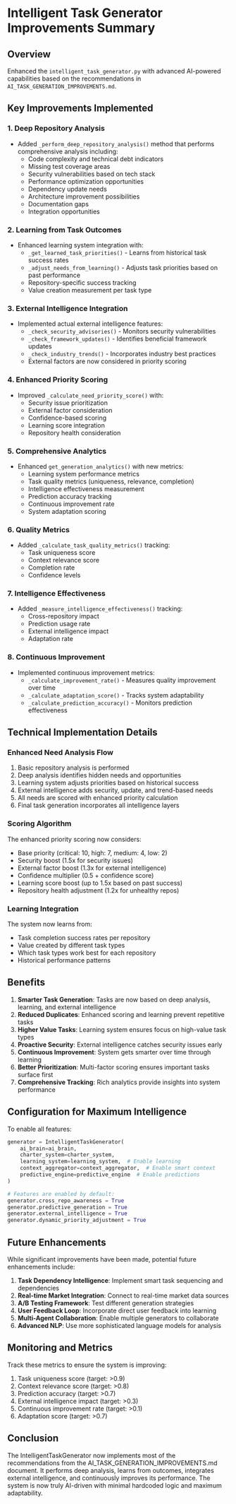 # Intelligent Task Generator Improvements Summary

## Overview
Enhanced the `intelligent_task_generator.py` with advanced AI-powered capabilities based on the recommendations in `AI_TASK_GENERATION_IMPROVEMENTS.md`.

## Key Improvements Implemented

### 1. Deep Repository Analysis
- Added `_perform_deep_repository_analysis()` method that performs comprehensive analysis including:
  - Code complexity and technical debt indicators
  - Missing test coverage areas
  - Security vulnerabilities based on tech stack
  - Performance optimization opportunities
  - Dependency update needs
  - Architecture improvement possibilities
  - Documentation gaps
  - Integration opportunities

### 2. Learning from Task Outcomes
- Enhanced learning system integration with:
  - `_get_learned_task_priorities()` - Learns from historical task success rates
  - `_adjust_needs_from_learning()` - Adjusts task priorities based on past performance
  - Repository-specific success tracking
  - Value creation measurement per task type

### 3. External Intelligence Integration
- Implemented actual external intelligence features:
  - `_check_security_advisories()` - Monitors security vulnerabilities
  - `_check_framework_updates()` - Identifies beneficial framework updates
  - `_check_industry_trends()` - Incorporates industry best practices
  - External factors are now considered in priority scoring

### 4. Enhanced Priority Scoring
- Improved `_calculate_need_priority_score()` with:
  - Security issue prioritization
  - External factor consideration
  - Confidence-based scoring
  - Learning score integration
  - Repository health consideration

### 5. Comprehensive Analytics
- Enhanced `get_generation_analytics()` with new metrics:
  - Learning system performance metrics
  - Task quality metrics (uniqueness, relevance, completion)
  - Intelligence effectiveness measurement
  - Prediction accuracy tracking
  - Continuous improvement rate
  - System adaptation scoring

### 6. Quality Metrics
- Added `_calculate_task_quality_metrics()` tracking:
  - Task uniqueness score
  - Context relevance score
  - Completion rate
  - Confidence levels

### 7. Intelligence Effectiveness
- Added `_measure_intelligence_effectiveness()` tracking:
  - Cross-repository impact
  - Prediction usage rate
  - External intelligence impact
  - Adaptation rate

### 8. Continuous Improvement
- Implemented continuous improvement metrics:
  - `_calculate_improvement_rate()` - Measures quality improvement over time
  - `_calculate_adaptation_score()` - Tracks system adaptability
  - `_calculate_prediction_accuracy()` - Monitors prediction effectiveness

## Technical Implementation Details

### Enhanced Need Analysis Flow
1. Basic repository analysis is performed
2. Deep analysis identifies hidden needs and opportunities
3. Learning system adjusts priorities based on historical success
4. External intelligence adds security, update, and trend-based needs
5. All needs are scored with enhanced priority calculation
6. Final task generation incorporates all intelligence layers

### Scoring Algorithm
The enhanced priority scoring now considers:
- Base priority (critical: 10, high: 7, medium: 4, low: 2)
- Security boost (1.5x for security issues)
- External factor boost (1.3x for external intelligence)
- Confidence multiplier (0.5 + confidence score)
- Learning score boost (up to 1.5x based on past success)
- Repository health adjustment (1.2x for unhealthy repos)

### Learning Integration
The system now learns from:
- Task completion success rates per repository
- Value created by different task types
- Which task types work best for each repository
- Historical performance patterns

## Benefits

1. **Smarter Task Generation**: Tasks are now based on deep analysis, learning, and external intelligence
2. **Reduced Duplicates**: Enhanced scoring and learning prevent repetitive tasks
3. **Higher Value Tasks**: Learning system ensures focus on high-value task types
4. **Proactive Security**: External intelligence catches security issues early
5. **Continuous Improvement**: System gets smarter over time through learning
6. **Better Prioritization**: Multi-factor scoring ensures important tasks surface first
7. **Comprehensive Tracking**: Rich analytics provide insights into system performance

## Configuration for Maximum Intelligence

To enable all features:
```python
generator = IntelligentTaskGenerator(
    ai_brain=ai_brain,
    charter_system=charter_system,
    learning_system=learning_system,  # Enable learning
    context_aggregator=context_aggregator,  # Enable smart context
    predictive_engine=predictive_engine  # Enable predictions
)

# Features are enabled by default:
generator.cross_repo_awareness = True
generator.predictive_generation = True
generator.external_intelligence = True
generator.dynamic_priority_adjustment = True
```

## Future Enhancements

While significant improvements have been made, potential future enhancements include:

1. **Task Dependency Intelligence**: Implement smart task sequencing and dependencies
2. **Real-time Market Integration**: Connect to real-time market data sources
3. **A/B Testing Framework**: Test different generation strategies
4. **User Feedback Loop**: Incorporate direct user feedback into learning
5. **Multi-Agent Collaboration**: Enable multiple generators to collaborate
6. **Advanced NLP**: Use more sophisticated language models for analysis

## Monitoring and Metrics

Track these metrics to ensure the system is improving:
1. Task uniqueness score (target: >0.9)
2. Context relevance score (target: >0.8)
3. Prediction accuracy (target: >0.7)
4. External intelligence impact (target: >0.3)
5. Continuous improvement rate (target: >0.1)
6. Adaptation score (target: >0.7)

## Conclusion

The IntelligentTaskGenerator now implements most of the recommendations from the AI_TASK_GENERATION_IMPROVEMENTS.md document. It performs deep analysis, learns from outcomes, integrates external intelligence, and continuously improves its performance. The system is now truly AI-driven with minimal hardcoded logic and maximum adaptability.